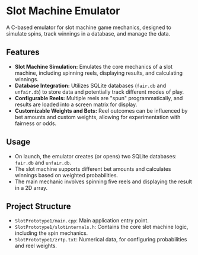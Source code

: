 # Slot Machine Emulator

A C-based emulator for slot machine game mechanics, designed to simulate spins, track winnings in a database, and manage the data.

## Features

- **Slot Machine Simulation:** Emulates the core mechanics of a slot machine, including spinning reels, displaying results, and calculating winnings.
- **Database Integration:** Utilizes SQLite databases (`fair.db` and `unfair.db`) to store data and potentially track different modes of play.
- **Configurable Reels:** Multiple reels are "spun" programmatically, and results are loaded into a screen matrix for display.
- **Customizable Weights and Bets:** Reel outcomes can be influenced by bet amounts and custom weights, allowing for experimentation with fairness or odds.

## Usage

- On launch, the emulator creates (or opens) two SQLite databases: `fair.db` and `unfair.db`.
- The slot machine supports different bet amounts and calculates winnings based on weighted probabilities.
- The main mechanic involves spinning five reels and displaying the result in a 2D array.

## Project Structure

- `SlotPrototype1/main.cpp`: Main application entry point.
- `SlotPrototype1/slotinternals.h`: Contains the core slot machine logic, including the spin mechanics.
- `SlotPrototype1/zrtp.txt`: Numerical data, for configuring probabilities and reel weights.

